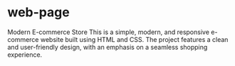 # web-page
Modern E-commerce Store  This is a simple, modern, and responsive e-commerce website built using HTML and CSS. The project features a clean and user-friendly design, with an emphasis on a seamless shopping experience.

